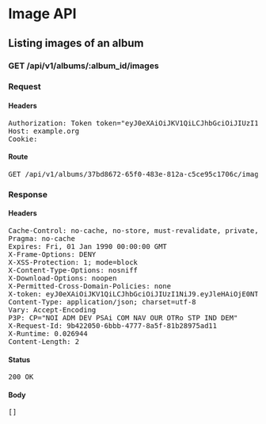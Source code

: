 # Image API

## Listing images of an album

### GET /api/v1/albums/:album_id/images
### Request

#### Headers

<pre>Authorization: Token token=&quot;eyJ0eXAiOiJKV1QiLCJhbGciOiJIUzI1NiJ9.eyJleHAiOjE0NTI2MjE5MTYsImFiaWxpdGllcyI6e30sInVzZXJfaWQiOiIxZjE3MTlkNi1jMGNlLTQ3NDgtYjIzMS1jZGI5YjE5ZTZiNTAifQ.xgcAh8i-byyxkijhDlpTi02HCHk50mvcv-ftHmkQi2Y&quot;
Host: example.org
Cookie: </pre>

#### Route

<pre>GET /api/v1/albums/37bd8672-65f0-483e-812a-c5ce95c1706c/images</pre>

### Response

#### Headers

<pre>Cache-Control: no-cache, no-store, must-revalidate, private, max-age=0
Pragma: no-cache
Expires: Fri, 01 Jan 1990 00:00:00 GMT
X-Frame-Options: DENY
X-XSS-Protection: 1; mode=block
X-Content-Type-Options: nosniff
X-Download-Options: noopen
X-Permitted-Cross-Domain-Policies: none
X-token: eyJ0eXAiOiJKV1QiLCJhbGciOiJIUzI1NiJ9.eyJleHAiOjE0NTI2MjE5MTYsImFiaWxpdGllcyI6e30sInVzZXJfaWQiOiIxZjE3MTlkNi1jMGNlLTQ3NDgtYjIzMS1jZGI5YjE5ZTZiNTAifQ.xgcAh8i-byyxkijhDlpTi02HCHk50mvcv-ftHmkQi2Y
Content-Type: application/json; charset=utf-8
Vary: Accept-Encoding
P3P: CP=&quot;NOI ADM DEV PSAi COM NAV OUR OTRo STP IND DEM&quot;
X-Request-Id: 9b422050-6bbb-4777-8a5f-81b28975ad11
X-Runtime: 0.026944
Content-Length: 2</pre>

#### Status

<pre>200 OK</pre>

#### Body

<pre>[]</pre>
